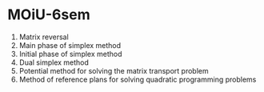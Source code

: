 # MOiU-6sem
1) Matrix reversal
2) Main phase of simplex method
3) Initial phase of simplex method
4) Dual simplex method
5) Potential method for solving the matrix transport problem
6) Method of reference plans for solving quadratic programming problems
